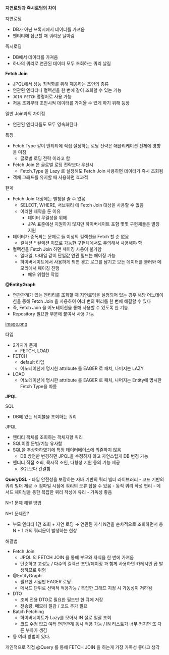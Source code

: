 **지연로딩과 즉시로딩의 차이**

지연로딩

- DB가 아닌 프록시에서 데이터를 가져옴
- 엔티티에 접근할 때 쿼리문 날아감 

즉시로딩

- DB에서 데이터를 가져옴
- 하나의 쿼리로 연관된 데이터 모두 조회하는 쿼리 날림

**Fetch Join**
- JPQL에서 성능 최적화를 위해 제공하는 조인의 종류
- 연관된 엔티티나 컬렉션을 한 번에 같이 조회할 수 있는 기능
- `JOIN FETCH`  명령어로 사용 가능
- 처음 조회부터 조인시켜 데이터를 가져올 수 있게 하기 위해 등장

일반 Join과의 차이점

- 연관된 엔티티들도 모두 영속화된다

특징

- Fetch.Type 같이 엔티티에 직접 설정하는 로딩 전략은 애플리케이션 전체에 영향을 미침
    - 글로벌 로딩 전략 이라고 함
- Fetch Join 은 글로벌 로딩 전략보다 우선시
    - Fetch.Type 을 Lazy 로 설정해도 Fetch Join 사용하면 데이터가 즉시 조회됨
- 객체 그래프를 유지할 때 사용하면 효과적

한계

- Fetch Join 대상에는 별칭을 줄 수 없음
    - SELECT, WHERE, 서브쿼리 에 Fetch Join 대상을 사용할 수 없음
    - 이러한 제약을 둔 이유
        - 데이터 무결성을 위해
        - JPA 표준에선 지원하지 않지만 하이버네이트 포함 몇몇 구현체들은 별칭 지원
- 데이터가 증폭되는 문제로 둘 이상의 컬렉션을 Fetch 할 순 없음
    - 컬렉션 * 컬렉션 이므로 가능한 구현체에서도 주의해서 사용해야 함
- 컬렉션을 Fetch Join 하면 페이징 사용이 불가함
    - 일대일, 다대일 같이 단일값 연관 필드는 페이징 가능
    - 하이버네이트에서 사용하게 되면 경고 로그를 남기고 모든 데이터를 불러와 메모리에서 페이징 진행
        - 매우 위험한 작업

**@EntityGraph**
- 연관관계가 있는 엔티티를 조회할 때 지연로딩을 설정되어 있는 경우 해당 어노테이션을 통해 Fetch Join 을 사용하여 여러 번의 쿼리를 한 번에 해결할 수 있다
- 즉, Fetch Join 을 어노테이션을 통해 사용할 수 있도록 한 기능
- Repository 필요한 부분에 붙여서 사용 가능

[image.png](attachment:e467a808-ac5d-4e3e-aed8-33fab1949a0d:image.png)

타입

- 2가지가 존재
    - FETCH, LOAD
- FETCH
    - default 타입
    - 어노테이션에 명시한 attribute 를 EAGER 로 패치, 나머지는 LAZY
- LOAD
    - 어노테이션에 명시한 attribute 를 EAGER 로 패치, 나머지는 Entity에 명시한 Fetch Type을 따름

**JPQL**

SQL

- DB에 있는 테이블을 조회하는 쿼리

JPQL

- 엔티티 객체를 조회하는 객체지향 쿼리
- SQL이랑 문법/기능 유사함
- SQL을 추상화하였기에 특정 데이터베이스에 의존하지 않음
    - DB 방언만 변경하면 JPQL을 수정하지 않고 자연스럽게 DB 변경 가능
- 엔티티 직접 조회, 묵시적 조인, 다형성 지원 등의 기능 제공
    - SQL보다 간결함

**QueryDSL**
    - 타입 안전성을 보장하는 자바 기반의 쿼리 빌더 라이브러리
    - 코드 기반의 쿼리 빌더 제공 → 컴파일 시점에 쿼리의 오류 잡을 수 있음
    - 동적 쿼리 작성 편리
    - 메서드 체이닝을 통한 복잡한 쿼리 작성에 유리
    - 가독성 좋음

N+1 문제 해결 방법

N+1 문제란?

- 부모 엔티티 1건 조회 + 지연 로딩 → 연관된 자식 N건을 순차적으로 조회하면서 총 N + 1 개의 쿼리문이 발생하는 현상

해결법

- Fetch Join
  - JPQL  의 FETCH JOIN 을 통해 부모와 자식을 한 번에 가져옴
  - 단순하고 고성능 / 다수의 컬렉션 조인/페이징 과 함께 사용하면 카테시안 곱 발생하므로 위험
- @EntityGraph
    - 필요한 시점만 EAGER 로딩
    - 메서드 단위로 선택적 적용가능 / 복잡한 그래프 지정 시 가동성이 저하됨
- DTO
    - 조회 전용 DTO로 필요한 필드만 한 큐에 저장
    - 전송량, 메모리 절감 / 코드 추가 필요
- Batch Fetching
    - 하이버네이트가 Lazy를 모아서 IN 절로 일괄 조회
    - 코드 수정 없고 여러 연관관계 동시 적용 가능 / IN 리스트가 너무 커지면 또 다른 부하가 생김
- 등 여러 방법이 있다.

개인적으로 직접 @Query 를 통해 FETCH JOIN 을 하는게 가장 가독성 좋다고 생각